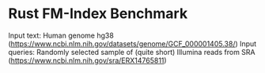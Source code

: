# Rust FM-Index Benchmark

Input text: Human genome hg38 (https://www.ncbi.nlm.nih.gov/datasets/genome/GCF_000001405.38/)
Input queries: Randomly selected sample of (quite short) Illumina reads from SRA (https://www.ncbi.nlm.nih.gov/sra/ERX14765811)
